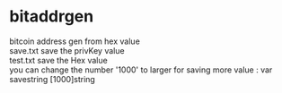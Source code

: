 # bitaddrgen
 bitcoin address gen from hex value  
 save.txt save the privKey value  
 test.txt save the Hex value  
 you can change the number '1000' to larger for saving more value :	var savestring [1000]string  
